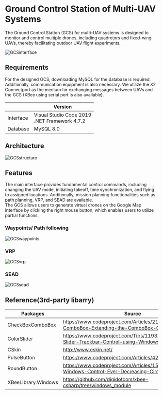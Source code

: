 # Ground Control Station of Multi-UAV Systems
The Ground Control Station (GCS) for multi-UAV systems is designed to monitor and control multiple drones, including quadrotors and fixed-wing UAVs, thereby facilitating outdoor UAV flight experiments.

![GCSinterface](https://github.com/jerryfungi/GroundControlStation_of_Multi-UAV_Systems/assets/112320576/fbb89762-5b9a-454f-8c0f-4d2db87cd5f0)

## Requirements
For the designed GCS, downloading MySQL for the database is required. Additionally, communication equipment is also necessary. We utilize the X2 Connectport as the medium for exchanging messages between UAVs and the GCS (XBee using serial port is also available).

|   | Version  |
| ------------ | ------------ |
| Interface  | Visual Studio Code 2019<br> .NET Framework 4.7.2  |
| Database  | MySQL 8.0  |   |

## Architecture
![GCSstructure](https://github.com/jerryfungi/GroundControlStation_of_Multi-UAV_Systems/assets/112320576/9d9fc11e-a0bc-464a-ace0-c09fb40b1ea5)

## Features
The main interface provides fundamental control commands, including changing the UAV mode, initiating takeoff, time synchronization, and flying to assigned locations. Additionally, mission planning functionalities such as path planning, VRP, and SEAD are available. <br>
The GCS allows users to generate virtual drones on the Google Map interface by clicking the right mouse button, which enables users to utilize partial functions.
### Waypoints/ Path following
![GCSwaypoints](https://github.com/jerryfungi/GroundControlStation_of_Multi-UAV_Systems/assets/112320576/ab346ec0-cdcb-4999-b274-4164afaf1f48)
### VRP
![GCSvrp](https://github.com/jerryfungi/GroundControlStation_of_Multi-UAV_Systems/assets/112320576/da793a72-4312-46ac-8622-91a2ffba0fc7)
### SEAD
![GCSsead](https://github.com/jerryfungi/GroundControlStation_of_Multi-UAV_Systems/assets/112320576/ce64e101-fc97-4721-9b5d-84ec42f9be7d)<br>

## Reference(3rd-party libarry)
| Packages  | Source  |
| ------------ | ------------ |
| CheckBoxComboBox  | https://www.codeproject.com/Articles/21085/CheckBox-ComboBox-Extending-the-ComboBox-Class-and  |
| ColorSlider  | https://www.codeproject.com/Tips/1193311/Csharp-Slider-Trackbar-Control-using-Windows-Forms  |
| CSkin  | http://www.cskin.net/  |
| PulseButton  | https://www.codeproject.com/Articles/42968/Pulse-Button  |
| RoundButton  | https://www.codeproject.com/Articles/15730/RoundButton-Windows-Control-Ever-Decreasing-Circle  |
| XBeeLibrary.Windows  | https://github.com/digidotcom/xbee-csharp/tree/windows_module  |
